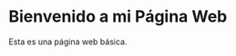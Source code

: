 <!DOCTYPE html>
<html lang="es">
<head>
    <meta charset="UTF-8">
    <meta name="viewport" content="width=device-width, initial-scale=1.0">
    
</head>
<body>
    <h1>Bienvenido a mi Página Web</h1>
    <p>Esta es una página web básica.</p>
</body>
</html>

